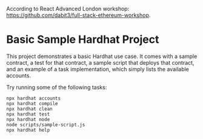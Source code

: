 According to React Advanced London workshop:
https://github.com/dabit3/full-stack-ethereum-workshop.

# Basic Sample Hardhat Project

This project demonstrates a basic Hardhat use case. It comes with a sample contract, a test for that contract, a sample
script that deploys that contract, and an example of a task implementation, which simply lists the available accounts.

Try running some of the following tasks:

```shell
npx hardhat accounts
npx hardhat compile
npx hardhat clean
npx hardhat test
npx hardhat node
node scripts/sample-script.js
npx hardhat help
```
